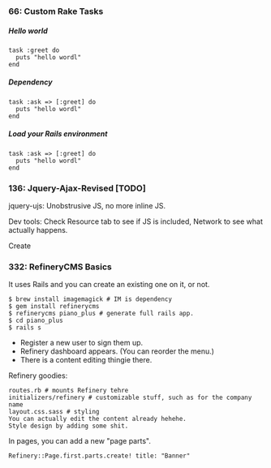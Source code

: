 ### 66: Custom Rake Tasks

##### Hello world
    task :greet do
      puts "hello wordl"
    end

##### Dependency 
    task :ask => [:greet] do
      puts "hello wordl"
    end

##### Load your Rails environment 
    task :ask => [:greet] do
      puts "hello wordl"
    end

### 136: Jquery-Ajax-Revised [TODO]

jquery-ujs: Unobstrusive JS, no more inline JS.

Dev tools: Check Resource tab to see if JS is included, Network to see what actually happens.

Create 

### 332: RefineryCMS Basics

It uses Rails and you can create an existing one on it, or not.

	$ brew install imagemagick # IM is dependency
	$ gem install refinerycms
	$ refinerycms piano_plus # generate full rails app.
	$ cd piano_plus
	$ rails s

- Register a new user to sign them up.
- Refinery dashboard appears. (You can reorder the menu.)
- There is a content editing thingie there.

Refinery goodies:
	
	routes.rb # mounts Refinery tehre
	initializers/refinery # customizable stuff, such as for the company name
	layout.css.sass # styling
	You can actually edit the content already hehehe.
	Style design by adding some shit.

In pages, you can add a new "page parts".

	Refinery::Page.first.parts.create! title: "Banner"

